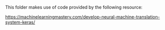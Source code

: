 This folder makes use of code provided by the following resource:

https://machinelearningmastery.com/develop-neural-machine-translation-system-keras/